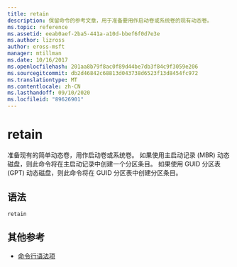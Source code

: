 ```yaml
---
title: retain
description: 保留命令的参考文章，用于准备要用作启动卷或系统卷的现有动态卷。
ms.topic: reference
ms.assetid: eeab0aef-2ba5-441a-a10d-bbef6f0d7e3e
ms.author: lizross
author: eross-msft
manager: mtillman
ms.date: 10/16/2017
ms.openlocfilehash: 201aa8b79f8ac0f89d44be7db3f84c9f3059e206
ms.sourcegitcommit: db2d46842c68813d043738d6523f13d8454fc972
ms.translationtype: MT
ms.contentlocale: zh-CN
ms.lasthandoff: 09/10/2020
ms.locfileid: "89626901"
---
```

# <a name="retain"></a>retain

准备现有的简单动态卷，用作启动卷或系统卷。 如果使用主启动记录 (MBR) 动态磁盘，则此命令将在主启动记录中创建一个分区条目。 如果使用 GUID 分区表 (GPT) 动态磁盘，则此命令将在 GUID 分区表中创建分区条目。

## <a name="syntax"></a>语法

```
retain
```

## <a name="additional-references"></a>其他参考

- [命令行语法项](command-line-syntax-key.md)
